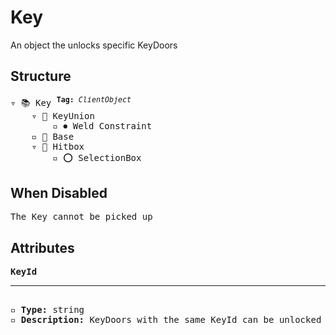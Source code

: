 # Key

An object the unlocks specific KeyDoors

## Structure
<pre>
▿ 📚 Key <sup><b>Tag:</b> <i>ClientObject</i></sup>
    ▿ 🔲 KeyUnion 
        ▫️ ⏺ Weld Constraint
    ▫️ 🔲 Base 
    ▿ 🔲 Hitbox 
        ▫️ ⭕️ SelectionBox
</pre>

## When Disabled
<pre>
The Key cannot be picked up
</pre>

## Attributes
<pre>
<b>KeyId</b>  
<hr>
▫️ <b>Type:</b> string  
▫️ <b>Description:</b> KeyDoors with the same KeyId can be unlocked by this Key
</pre>
